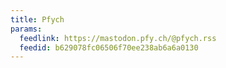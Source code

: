 ```yaml
---
title: Pfych
params:
  feedlink: https://mastodon.pfy.ch/@pfych.rss
  feedid: b629078fc06506f70ee238ab6a6a0130
---
```

